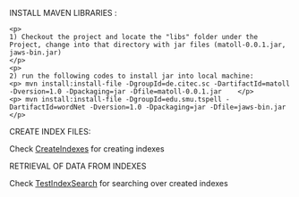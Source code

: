 

INSTALL MAVEN LIBRARIES :

	<p>
	1) Checkout the project and locate the "libs" folder under the Project, change into that directory with jar files (matoll-0.0.1.jar, jaws-bin.jar)
	</p>
	<p>
	2) run the following codes to install jar into local machine:
	<p>	mvn install:install-file -DgroupId=de.citec.sc -DartifactId=matoll -Dversion=1.0 -Dpackaging=jar -Dfile=matoll-0.0.1.jar	</p>
	<p>	mvn install:install-file -DgroupId=edu.smu.tspell -DartifactId=wordNet -Dversion=1.0 -Dpackaging=jar -Dfile=jaws-bin.jar </p>


CREATE INDEX FILES:
<p>
Check  <a href="https://github.com/ag-sc/DBpediaLinking/blob/master/src/main/java/test/CreateIndexes.java">CreateIndexes</a> for creating indexes
</p>

RETRIEVAL OF DATA FROM INDEXES
<p>
Check  <a href="https://github.com/ag-sc/DBpediaLinking/blob/master/src/main/java/test/TestIndexSearch.java">TestIndexSearch</a> for searching over created indexes
</p>



